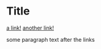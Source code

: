 # Title 

[a link!](https://something.com)
[another link!](some-page.html)

some paragraph text after the links
